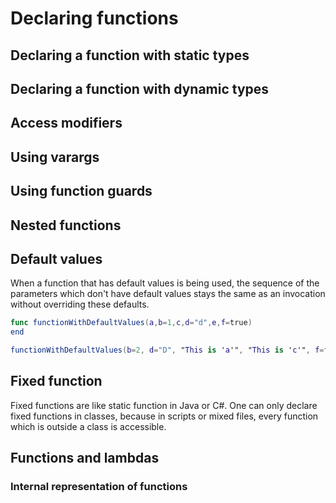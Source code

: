 # Declaring functions

## Declaring a function with static types

## Declaring a function with dynamic types

## Access modifiers

## Using varargs

## Using function guards

## Nested functions

## Default values

When a function that has default values is being used, the sequence of the parameters which don't have default values stays the same as an invocation without overriding these defaults.

```swift
func functionWithDefaultValues(a,b=1,c,d="d",e,f=true)
end

functionWithDefaultValues(b=2, d="D", "This is 'a'", "This is 'c'", f=false, "This is 'e'") 
```

## Fixed function

Fixed functions are like static function in Java or C\#. One can only declare fixed functions in classes, because in scripts or mixed files, every function which is outside a class is accessible.

## Functions and lambdas

### Internal representation of functions

